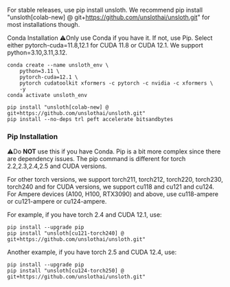 For stable releases, use pip install unsloth. We recommend pip install "unsloth[colab-new] @ git+https://github.com/unslothai/unsloth.git" for most installations though.

Conda Installation
⚠️Only use Conda if you have it. If not, use Pip. Select either pytorch-cuda=11.8,12.1 for CUDA 11.8 or CUDA 12.1. We support python=3.10,3.11,3.12.

```
conda create --name unsloth_env \
    python=3.11 \
    pytorch-cuda=12.1 \
    pytorch cudatoolkit xformers -c pytorch -c nvidia -c xformers \
    -y
conda activate unsloth_env

pip install "unsloth[colab-new] @ git+https://github.com/unslothai/unsloth.git"
pip install --no-deps trl peft accelerate bitsandbytes
```



### Pip Installation

⚠️Do **NOT** use this if you have Conda. Pip is a bit more complex since there are dependency issues. The pip command is different for torch 2.2,2.3,2.4,2.5 and CUDA versions.

For other torch versions, we support torch211, torch212, torch220, torch230, torch240 and for CUDA versions, we support cu118 and cu121 and cu124. For Ampere devices (A100, H100, RTX3090) and above, use cu118-ampere or cu121-ampere or cu124-ampere.

For example, if you have torch 2.4 and CUDA 12.1, use:

```
pip install --upgrade pip
pip install "unsloth[cu121-torch240] @ git+https://github.com/unslothai/unsloth.git"
```

Another example, if you have torch 2.5 and CUDA 12.4, use:


```
pip install --upgrade pip
pip install "unsloth[cu124-torch250] @ git+https://github.com/unslothai/unsloth.git"
```